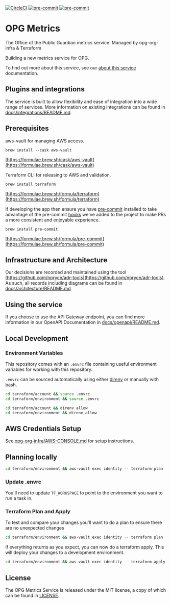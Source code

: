 [![CircleCI](https://circleci.com/gh/ministryofjustice/opg-metrics.svg?style=shield)](https://circleci.com/gh/ministryofjustice/opg-metrics)
[![pre-commit](https://img.shields.io/badge/pre--commit-enabled-brightgreen?logo=pre-commit&logoColor=white)](https://github.com/pre-commit/pre-commit)
[![pre-commit](https://github.com/ministryofjustice/opg-metrics/workflows/Swagger-Documentation/badge.svg)](https://github.com/ministryofjustice/opg-metrics/workflows/Swagger-Documentation)

# OPG Metrics

The Office of the Public Guardian metrics service: Managed by opg-org-infra &amp; Terraform

Building a new metrics service for OPG.

To find out more about this service, see our [about this service](ABOUT_THIS_SERVICE.md) documentation.

## Plugins and integrations

The service is built to allow flexibility and ease of integration into a wide range of services. More information on existing integrations can be found in [docs/integrations/README.md](docs/integrations/README.md).

## Prerequisites

aws-vault for managing AWS access.

`brew install --cask aws-vault`

[https://formulae.brew.sh/cask/aws-vault](https://formulae.brew.sh/cask/aws-vault)

Terraform CLI for releasing to AWS and validation.

`brew install terraform`

[https://formulae.brew.sh/formula/terraform](https://formulae.brew.sh/formula/terraform)

If developing the app then ensure you have [pre-commit](https://pre-commit.com/) installed to take advantage of the pre-commit [hooks](.pre-commit-config.yaml) we've added to the project to make PRs a more consistent and enjoyable experience.

`brew install pre-commit`

[https://formulae.brew.sh/formula/pre-commit](https://formulae.brew.sh/formula/pre-commit)

## Infrastructure and Architecture

Our decisions are recorded and maintained using the tool [https://github.com/npryce/adr-tools](https://github.com/npryce/adr-tools). As such, all records including diagrams can be found in [docs/architecture/README.md](docs/architecture/README.md)

## Using the service

If you choose to use the API Gateway endpoint, you can find more information in our OpenAPI Documentation in [docs/openapi/README.md](docs/openapi/README.md).

## Local Development

### Environment Variables

This repository comes with an `.envrc` file containing useful environment variables for working with this repository.

`.envrc` can be sourced automatically using either [direnv](https://direnv.net) or manually with bash.

```bash
cd terraform/account && source .envrc
cd terraform/environment && source .envrc
```

```bash
cd terraform/account && direnv allow
cd terraform/environment && direnv allow
```

## AWS Credentials Setup

See [opg-org-infra/AWS-CONSOLE.md](https://github.com/ministryofjustice/opg-org-infra/blob/master/AWS-CONSOLE.md) for setup instructions.

## Planning locally

```bash
cd terraform/environment && aws-vault exec identity -- terraform plan
```

### Update .envrc

You'll need to update `TF_WORKSPACE` to point to the environment you want to run a task in.

### Terraform Plan and Apply

To test and compare your changes you'll want to do a plan to ensure there are no unexpected changes

```bash
cd terraform/environment && aws-vault exec identity -- terraform plan
```

If everything returns as you expect, you can now do a terraform apply. This will deploy your changes to a development environment.

```bash
cd terraform/environment && aws-vault exec identity -- terraform apply
```

## License

The OPG Metrics Service is released under the MIT license, a copy of which can be found in [LICENSE](LICENSE).

